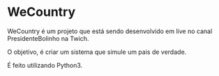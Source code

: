 # WeCountry

WeCountry é um projeto que está sendo desenvolvido em live no canal PresidenteBolinho na Twich.

O objetivo, é criar um sistema que simule um pais de verdade.

É feito utilizando Python3.